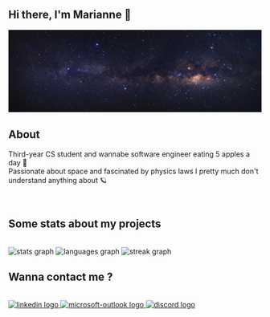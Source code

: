 ## Hi there, I'm Marianne 🌌

<div align="center">
  <img height="" src="https://github.com/mzribel/mzribel/blob/main/img/banner.png"  />
</div>

<h2 align="left">About</h2>

<p align="left">Third-year CS student and wannabe software engineer eating 5 apples a day 🍏<br>Passionate about space and fascinated by physics laws I pretty much don't understand anything about 🪐</p>
<br clear="both">

###

<h2 align="left">Some stats about my projects</h2>
<br clear="both">

<div align="left">
  <img src="https://github-readme-stats.vercel.app/api?username=mzribel&hide_title=false&hide_rank=true&show_icons=true&include_all_commits=true&count_private=true&disable_animations=false&theme=midnight-purple&locale=en&hide_border=true&order=1" height="200" alt="stats graph"  />
  <img src="https://github-readme-stats.vercel.app/api/top-langs?username=mzribel&locale=en&hide_title=false&layout=compact&card_width=320&langs_count=10&theme=midnight-purple&hide_border=true&order=2" height="200" alt="languages graph"  />
  <img src="https://streak-stats.demolab.com?user=mzribel&locale=en&mode=weekly&theme=midnight-purple&hide_border=true&border_radius=5&date_format=j%20M%5B%20Y%5D&order=3" height="200" alt="streak graph"  />
</div>

###

<h2 align="left">Wanna contact me ?</h2>
<br clear="both">

<div align="left">
  <a href="https://www.linkedin.com/in/marianne-corbel/" target="_blank">
    <img src="https://raw.githubusercontent.com/maurodesouza/profile-readme-generator/master/src/assets/icons/social/linkedin/default.svg" width="45" height="30" alt="linkedin logo"  />
  </a>
  <a href="mailto:mariannecorbel@hotmail.fr" target="_blank">
    <img src="https://raw.githubusercontent.com/maurodesouza/profile-readme-generator/master/src/assets/icons/social/microsoft-outlook/default.svg" width="45" height="30" alt="microsoft-outlook logo"  />
  </a>
  <a href="https;//discordapp.com/users/343565990891880470" target="_blank">
    <img src="https://raw.githubusercontent.com/maurodesouza/profile-readme-generator/master/src/assets/icons/social/discord/default.svg" width="45" height="30" alt="discord logo"  />
  </a>
</div>

###

